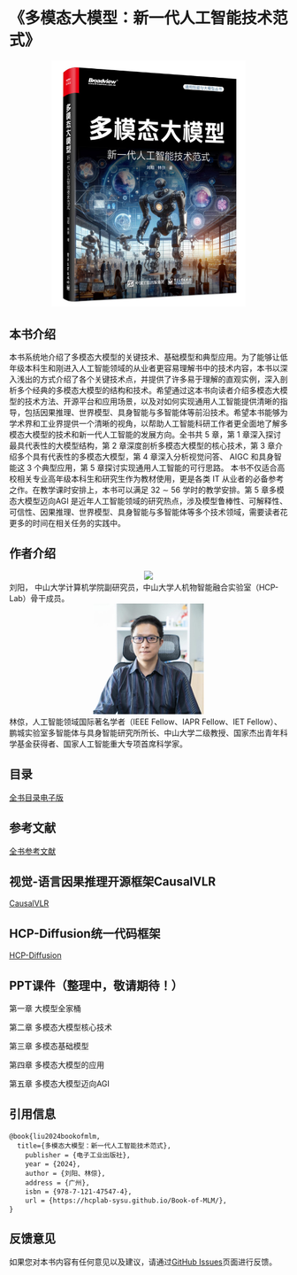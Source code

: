 # 《多模态大模型：新一代人工智能技术范式》

<div align=center>
<img src="Cover.jpg"  width="350"/>
</div>

## 本书介绍

本书系统地介绍了多模态大模型的关键技术、基础模型和典型应用。为了能够让低年级本科生和刚进入人工智能领域的从业者更容易理解书中的技术内容，本书以深入浅出的方式介绍了各个关键技术点，并提供了许多易于理解的直观实例，深入剖析多个经典的多模态大模型的结构和技术。希望通过这本书向读者介绍多模态大模型的技术方法、开源平台和应用场景，以及对如何实现通用人工智能提供清晰的指导，包括因果推理、世界模型、具身智能与多智能体等前沿技术。希望本书能够为学术界和工业界提供一个清晰的视角，以帮助人工智能科研工作者更全面地了解多模态大模型的技术和新一代人工智能的发展方向。全书共 5 章，第 1 章深入探讨最具代表性的大模型结构，第 2 章深度剖析多模态大模型的核心技术，第 3 章介绍多个具有代表性的多模态大模型，第 4 章深入分析视觉问答、 AIGC 和具身智能这 3 个典型应用，第 5 章探讨实现通用人工智能的可行思路。
本书不仅适合高校相关专业高年级本科生和研究生作为教材使用，更是各类 IT 从业者的必备参考之作。在教学课时安排上，本书可以满足 32 ∼ 56 学时的教学安排。第 5 章多模态大模型迈向AGI 是近年人工智能领域的研究热点，涉及模型鲁棒性、可解释性、可信性、因果推理、世界模型、具身智能与多智能体等多个技术领域，需要读者花更多的时间在相关任务的实践中。

## 作者介绍
<div align=center>
<img src="YangLiu.jpg"  width="200"/>
</div>
刘阳， 中山大学计算机学院副研究员，中山大学人机物智能融合实验室（HCP-Lab）骨干成员。
<div align=center>
<img src="LiangLin.jpg"  width="200"/>
</div>
林倞，人工智能领域国际著名学者（IEEE Fellow、IAPR Fellow、IET Fellow）、鹏城实验室多智能体与具身智能研究所所长、中山大学二级教授、国家杰出青年科学基金获得者、国家人工智能重大专项首席科学家。

## 目录
[全书目录电子版](https://github.com/HCPLab-SYSU/Book-of-MLM/blob/main/Catalogue.pdf)

## 参考文献
[全书参考文献](https://github.com/HCPLab-SYSU/Book-of-MLM/blob/main/Reference.pdf)

## 视觉-语言因果推理开源框架CausalVLR
[CausalVLR](https://github.com/HCPLab-SYSU/CausalVLR)

## HCP-Diffusion统一代码框架
[HCP-Diffusion](https://github.com/IrisRainbowNeko/HCP-Diffusion)

## PPT课件（整理中，敬请期待！）

第一章 大模型全家桶      

第二章 多模态大模型核心技术     

第三章 多模态基础模型    

第四章 多模态大模型的应用    

第五章 多模态大模型迈向AGI   


## 引用信息
```
@book{liu2024bookofmlm,
  title={多模态大模型：新一代人工智能技术范式},
    publisher = {电子工业出版社},
    year = {2024},
    author = {刘阳、林倞},
    address = {广州},
    isbn = {978-7-121-47547-4},
    url = {https://hcplab-sysu.github.io/Book-of-MLM/},
}
```
## 反馈意见
如果您对本书内容有任何意见以及建议，请通过[GitHub Issues](https://github.com/HCPLab-SYSU/Book-of-MLM/issues)页面进行反馈。



